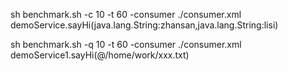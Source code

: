 sh benchmark.sh -c 10 -t 60 -consumer ./consumer.xml demoService.sayHi(java.lang.String:zhansan,java.lang.String:lisi)

sh benchmark.sh -q 10 -t 60 -consumer ./consumer.xml demoService1.sayHi(@/home/work/xxx.txt)